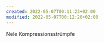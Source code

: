 ```yaml
---
created: 2022-05-07T00:11:23+02:00
modified: 2022-05-07T00:12:20+02:00
---
```


Nele
Kompressionsstrümpfe
